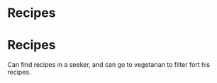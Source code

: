 # Recipes
# Recipes

Can find recipes in a seeker, and can go to vegetarian to filter fort his recipes.
